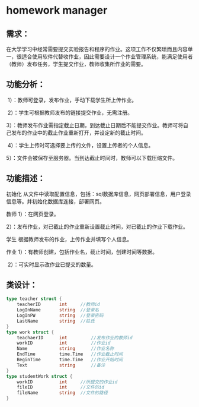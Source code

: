 	

# homework manager

## 需求：

在大学学习中经常需要提交实验报告和程序的作业。这项工作不仅繁琐而且内容单一，很适合使用软件代替收作业，因此需要设计一个作业管理系统，能满足使用者（教师）发布任务，学生提交作业，教师收集所作业的需要。

## 	功能分析：

​	1）：教师可登录，发布作业，手动下载学生所上传作业。

​	2）：学生可根据教师发布的链接提交作业，无需注册。

​	3）：教师发布作业需指定截止日期，到达截止日期后不能提交作业。教师可将自己发布的作业中的截止作业重新打开，并设定新的截止时间。

​	4）：学生上传时可选择要上传的文件，设置上传者的个人信息。

​	5）：文件会被保存至服务器。当到达截止时间时，教师可以下载压缩文件。

## 功能描述：

初始化	从文件中读取配置信息，包括：sql数据库信息，网页部署信息，用户登录信息等。并初始化数据库连接，部署网页。

教师	1）：在网页登录。

​			2）：发布作业，对已截止的作业重新设置截止时间，对已截止的作业下载作业。

学生	根据教师发布的作业，上传作业并填写个人信息。

作业	1）：有教师创建，包括作业名，截止时间，创建时间等数据。

​			2）：可实时显示改作业已提交的数量。

## 类设计：

```go
type teacher struct {
	teacherID		int		//教师id
	LogInName		string	//登录名
	LogInPW			string 	//登录密码
	LastName		string	//姓氏
}
type work struct {
	teachaerID		int			//发布作业的教师id
	workID 			int			//作业id
	Name 			string 		//作业名称
	EndTime 		time.Time 	//作业截止时间
	BeginTime 		time.Time 	//作业开始时间
	Text			string		//备注
}
type studentWork struct {
	workID 			int		//所提交的作业id
	fileID			int 	//文件的id
	fileName		string	//文件的路径
}
```







